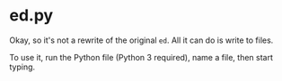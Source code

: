 # ed.py
Okay, so it's not a rewrite of the original `ed`. All it can do is write to files.

To use it, run the Python file (Python 3 required), name a file, then start typing.
